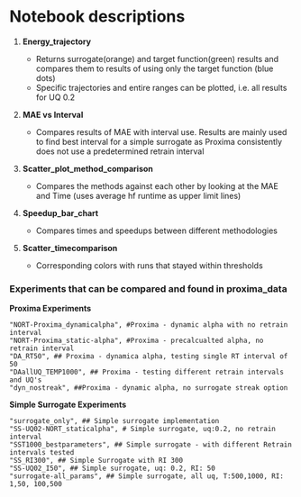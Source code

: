 # Notebook descriptions #
    
1. **Energy_trajectory** 
    - Returns surrogate(orange) and target function(green) results and compares them to results of using only the target function (blue dots)
    - Specific trajectories and entire ranges can be plotted, i.e. all results for UQ 0.2
  
2. **MAE vs Interval**
    - Compares results of MAE with interval use. Results are mainly used to find best interval for a simple surrogate as Proxima consistently does not
     use a predetermined retrain interval

3. **Scatter_plot_method_comparison**
    - Compares the methods against each other by looking at the MAE and Time (uses average hf runtime as upper limit lines)
  
4.  **Speedup_bar_chart**
    - Compares times and speedups between different methodologies
    
 5. **Scatter_timecomparison**
    - Corresponding colors with runs that stayed within thresholds
  
### Experiments that can be compared and found in proxima_data ###

**Proxima Experiments**

    "NORT-Proxima_dynamicalpha", #Proxima - dynamic alpha with no retrain interval
    "NORT-Proxima_static-alpha", #Proxima - precalcualted alpha, no retrain interval
    "DA_RT50", ## Proxima - dynamica alpha, testing single RT interval of 50 
    "DAallUQ_TEMP1000", ## Proxima - testing different retrain intervals and UQ's
    "dyn_nostreak", ##Proxima - dynamic alpha, no surrogate streak option

**Simple Surrogate Experiments**

    "surrogate_only", ## Simple surrogate implementation
    "SS-UQ02-NORT_staticalpha", # Simple surrogate, uq:0.2, no retrain interval   
    "SST1000_bestparameters", ## Simple surrogate - with different Retrain intervals tested
    "SS_RI300", ## Simple Surrogate with RI 300
    "SS-UQ02_I50", ## Simple surrogate, uq: 0.2, RI: 50
    "surrogate-all_params", ## Simple surrogate, all uq, T:500,1000, RI: 1,50, 100,500
